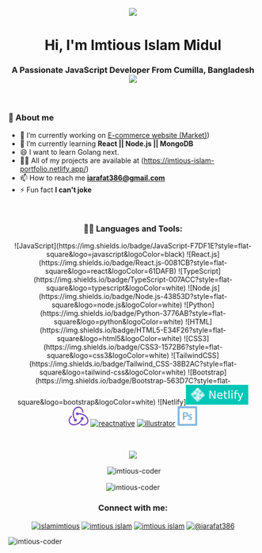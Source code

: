<p align="center"><img src="https://i.ibb.co/S605nJJ/image.jpg" width="350">
</p>

<h1 align="center">Hi, I'm Imtious Islam Midul</h1>
<h3 align="center">A Passionate JavaScript Developer From Cumilla, Bangladesh<img src="https://media.giphy.com/media/hvRJCLFzcasrR4ia7z/giphy.gif" width="28"></h3>


<br>
 

### 📖 About me
- 🔭 I’m currently working on [E-commerce website (Market)](https://market-web.netlify.app/))
- 🌱 I’m currently learning **React || Node.js || MongoDB**
- 😄 I want to learn Golang next.
- 👨‍💻 All of my projects are available at (https://imtious-islam-portfolio.netlify.app/)
- 📫 How to reach me **iarafat386@gmail.com**
- ⚡ Fun fact **I can't joke**

</br>



<h3 align="center">👨‍💻 Languages and Tools:</h3>

<p align="center">
![JavaScript](https://img.shields.io/badge/JavaScript-F7DF1E?style=flat-square&logo=javascript&logoColor=black)
![React.js](https://img.shields.io/badge/React.js-0081CB?style=flat-square&logo=react&logoColor=61DAFB)
![TypeScript](https://img.shields.io/badge/TypeScript-007ACC?style=flat-square&logo=typescript&logoColor=white)
![Node.js](https://img.shields.io/badge/Node.js-43853D?style=flat-square&logo=node.js&logoColor=white)
![Python](https://img.shields.io/badge/Python-3776AB?style=flat-square&logo=python&logoColor=white)
![HTML](https://img.shields.io/badge/HTML5-E34F26?style=flat-square&logo=html5&logoColor=white)
![CSS3](https://img.shields.io/badge/CSS3-1572B6?style=flat-square&logo=css3&logoColor=white)
![TailwindCSS](https://img.shields.io/badge/Tailwind_CSS-38B2AC?style=flat-square&logo=tailwind-css&logoColor=white)
![Bootstrap](https://img.shields.io/badge/Bootstrap-563D7C?style=flat-square&logo=bootstrap&logoColor=white)
![Netlify]<img src="Netlify-00C7B7.svg">
<a href="https://redux.js.org" target="_blank"><img src="https://raw.githubusercontent.com/devicons/devicon/master/icons/redux/redux-original.svg" alt="redux" width="40" height="40"/></a>
<a href="https://reactnative.dev/" target="_blank"><img src="https://reactnative.dev/img/header_logo.svg" alt="reactnative" width="40" height="40"/></a>
<a href="https://www.adobe.com/in/products/illustrator.html" target="_blank"> <img src="https://www.vectorlogo.zone/logos/adobe_illustrator/adobe_illustrator-icon.svg" alt="illustrator" width="40" height="40"/></a>
<a href="https://www.photoshop.com/en" target="_blank"> <img src="https://raw.githubusercontent.com/devicons/devicon/master/icons/photoshop/photoshop-line.svg" alt="photoshop" width="40" height="40"/></a>   
</p>
  
 </hr>
</br>

<p align="center">
<img align="center" src="https://github-readme-stats.vercel.app/api/top-langs/?username=imtious-coder&card_width=550&&show_icons=true&title_color=ffffff&icon_color=bb2acf&text_color=daf7dc&bg_color=151515"> </p>
<p align="center">&nbsp;<img align="center" src="https://github-readme-stats.vercel.app/api?username=imtious-coder&show_icons=true&locale=en" alt="imtious-coder" /></p>
<p align="center"><img align="center" src="https://github-readme-streak-stats.herokuapp.com/?user=imtious-coder&" alt="imtious-coder" /></p>

<h3 align="center">Connect with me:</h3>
<p align="center">
<a href="https://twitter.com/islamimtious" target="blank"><img align="center" src="https://cdn.jsdelivr.net/npm/simple-icons@3.0.1/icons/twitter.svg" alt="islamimtious" height="30" width="40" /></a>
<a href="https://linkedin.com/in/imtious islam" target="blank"><img align="center" src="https://cdn.jsdelivr.net/npm/simple-icons@3.0.1/icons/linkedin.svg" alt="imtious islam" height="30" width="40" /></a>
<a href="https://fb.com/imtious islam" target="blank"><img align="center" src="https://cdn.jsdelivr.net/npm/simple-icons@3.0.1/icons/facebook.svg" alt="imtious islam" height="30" width="40" /></a>
<a href="https://www.hackerrank.com/@iarafat386" target="blank"><img align="center" src="https://cdn.jsdelivr.net/npm/simple-icons@3.0.1/icons/hackerrank.svg" alt="@iarafat386" height="30" width="40" /></a>
</p>


<p align="left"> <img src="https://komarev.com/ghpvc/?username=imtious-coder&label=Profile%20views&color=0e75b6&style=flat" alt="imtious-coder" /> </p>

</br>


